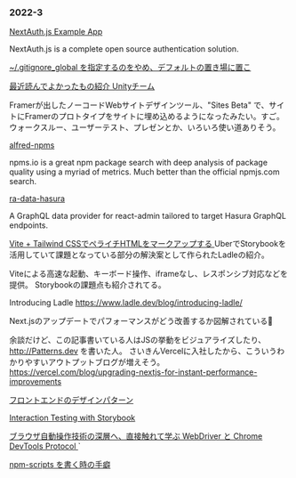 ### 2022-3

[ NextAuth.js Example App ]( https://github.com/nextauthjs/next-auth-example )
  
  NextAuth.js is a complete open source authentication solution.


[ ~/.gitignore_global を指定するのをやめ、デフォルトの置き場に置こ ]( https://zenn.dev/qnighy/articles/1a756f2857dc20 )

[ 最近読んでよかったもの紹介 Unityチーム ]( https://note.com/reality_eng/n/nd95f6bbe2ed5 )

Framerが出したノーコードWebサイトデザインツール、"Sites Beta" で、サイトにFramerのプロトタイプをサイトに埋め込めるようになったみたい。すご。
ウォークスルー、ユーザーテスト、プレゼンとか、いろいろ使い道ありそう。

[ alfred-npms ]( https://github.com/sindresorhus/alfred-npms )

npms.io is a great npm package search with deep analysis of package quality using a myriad of metrics. Much better than the official npmjs.com search.

[ ra-data-hasura ]( https://github.com/hasura/ra-data-hasura )

  A GraphQL data provider for react-admin tailored to target Hasura GraphQL endpoints.

[ Vite + Tailwind CSSでペライチHTMLをマークアップする ]( https://zenn.dev/mottox2/articles/vite-tailwind )
UberでStorybookを活用していて課題となっている部分の解決案として作られたLadleの紹介。

Viteによる高速な起動、キーボード操作、iframeなし、レスポンシブ対応などを提供。
Storybookの課題点も紹介されてる。

Introducing Ladle https://www.ladle.dev/blog/introducing-ladle/

Next.jsのアップデートでパフォーマンスがどう改善するか図解されている👀

余談だけど、この記事書いている人はJSの挙動をビジュアライズしたり、http://Patterns.dev を書いた人。
さいきんVercelに入社したから、こういうわかりやすいアウトプットブログが増えそう。
https://vercel.com/blog/upgrading-nextjs-for-instant-performance-improvements

[ フロントエンドのデザインパターン ]( https://zenn.dev/morinokami/books/learning-patterns-1/viewer )

[ Interaction Testing with Storybook ]( https://storybook.js.org/blog/interaction-testing-with-storybook/ )

[ ブラウザ自動操作技術の深層へ、直接触れて学ぶ WebDriver と Chrome DevTools Protocol ]( https://speakerdeck.com/hgsgtk/webdriver-cdp-using-php )`

[ npm-scripts を書く時の手癖 ]( https://www.mizdra.net/entry/2022/03/24/093000 )
[  ](  )
[  ](  )
[  ](  )
[  ](  )
[  ](  )
[  ](  )
[  ](  )
[  ](  )
[  ](  )
[  ](  )
[  ](  )
[  ](  )
[  ](  )
[  ](  )
[  ](  )
[  ](  )
[  ](  )
[  ](  )
[  ](  )
[  ](  )
[  ](  )
[  ](  )
[  ](  )
[  ](  )
[  ](  )
[  ](  )
[  ](  )
[  ](  )
[  ](  )
[  ](  )
[  ](  )
[  ](  )
[  ](  )
[  ](  )
[  ](  )
[  ](  )
[  ](  )
[  ](  )
[  ](  )
[  ](  )
[  ](  )
[  ](  )
[  ](  )
[  ](  )
[  ](  )
[  ](  )
[  ](  )
[  ](  )
[  ](  )
[  ](  )
[  ](  )
[  ](  )
[  ](  )
[  ](  )


